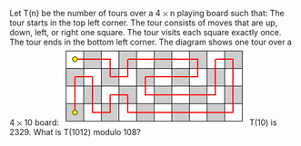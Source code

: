   Let T(n) be the number of tours over a 4 <img src='images/symbol_times.gif' width='9' height='9' alt='&times;' border='0' style='vertical-align:middle;' /> n playing board such that:    The tour starts in the top left corner.  The tour consists of moves that are up, down, left, or right one square.  The tour visits each square exactly once.  The tour ends in the bottom left corner.      The diagram shows one tour over a 4 <img src='images/symbol_times.gif' width='9' height='9' alt='&times;' border='0' style='vertical-align:middle;' /> 10 board:      <img src="project/images/p_237.gif" alt="" />    T(10) is 2329. What is T(1012) modulo 108?  